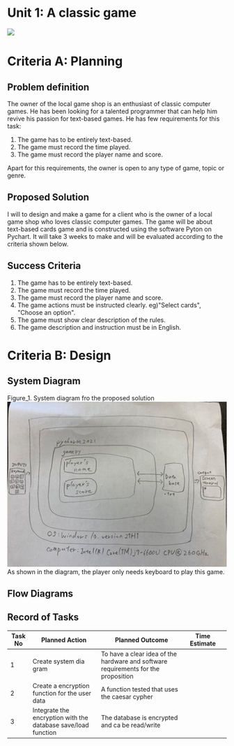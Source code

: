 # Unit 1: A classic game 
![](game.gif)

# Criteria A: Planning

## Problem definition

The owner of the local game shop is an enthusiast of classic computer games. He has been looking for a talented programmer that can help him revive his passion for text-based games. He has few requirements for this task:

1. The game has to be entirely text-based.
2. The game must record the time played.
3. The game must record the player name and score.

Apart for this requirements, the owner is open to any type of game, topic or genre.

## Proposed Solution

I will to design and make a game for a client who is the owner of a local game shop who loves classic computer games. The game will be about text-based cards game and is constructed using the software Pyton on Pychart. It will take 3 weeks to make and will be evaluated according to the criteria shown below.

## Success Criteria

1. The game has to be entirely text-based.
2. The game must record the time played.
3. The game must record the player name and score.
4. The game actions must be instructed clearly. eg)"Select cards", "Choose an option".
5. The game must show clear description of the rules.
6. The game description and instruction must be in English.

# Criteria B: Design

## System Diagram

Figure_1. System diagram fro the proposed solution
![](SystemDiagram1.jpg)
As shown in the diagram, the player only needs keyboard to play this game.

## Flow Diagrams

## Record of Tasks
| Task No | Planned Action                                                 | Planned Outcome                                                                    | Time Estimate |   |
|---------|----------------------------------------------------------------|------------------------------------------------------------------------------------|---------------|---|
| 1       | Create system dia gram                                         | To have a clear idea of the hardware and software requirements for the proposition |               |   |
| 2       | Create a encryption function for the user data                 | A function tested that uses the caesar cypher                                      |               |   |
| 3       | Integrate the encryption with the database save/load function  | The database is encrypted and ca be read/write                                     |               |   |
